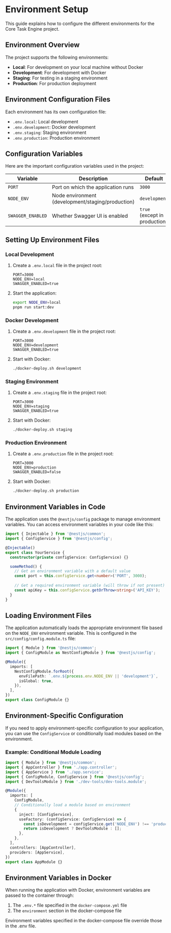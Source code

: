 # Environment Setup

This guide explains how to configure the different environments for the Core Task Engine project.

## Environment Overview

The project supports the following environments:

- **Local**: For development on your local machine without Docker
- **Development**: For development with Docker
- **Staging**: For testing in a staging environment
- **Production**: For production deployment

## Environment Configuration Files

Each environment has its own configuration file:

- `.env.local`: Local development
- `.env.development`: Docker development
- `.env.staging`: Staging environment
- `.env.production`: Production environment

## Configuration Variables

Here are the important configuration variables used in the project:

| Variable | Description | Default |
|----------|-------------|---------|
| `PORT` | Port on which the application runs | `3000` |
| `NODE_ENV` | Node environment (development/staging/production) | `development` |
| `SWAGGER_ENABLED` | Whether Swagger UI is enabled | `true` (except in production) |

## Setting Up Environment Files

### Local Development

1. Create a `.env.local` file in the project root:
   ```env
   PORT=3000
   NODE_ENV=local
   SWAGGER_ENABLED=true
   ```

2. Start the application:
   ```bash
   export NODE_ENV=local
   pnpm run start:dev
   ```

### Docker Development

1. Create a `.env.development` file in the project root:
   ```env
   PORT=3000
   NODE_ENV=development
   SWAGGER_ENABLED=true
   ```

2. Start with Docker:
   ```bash
   ./docker-deploy.sh development
   ```

### Staging Environment

1. Create a `.env.staging` file in the project root:
   ```env
   PORT=3000
   NODE_ENV=staging
   SWAGGER_ENABLED=true
   ```

2. Start with Docker:
   ```bash
   ./docker-deploy.sh staging
   ```

### Production Environment

1. Create a `.env.production` file in the project root:
   ```env
   PORT=3000
   NODE_ENV=production
   SWAGGER_ENABLED=false
   ```

2. Start with Docker:
   ```bash
   ./docker-deploy.sh production
   ```

## Environment Variables in Code

The application uses the `@nestjs/config` package to manage environment variables. You can access environment variables in your code like this:

```typescript
import { Injectable } from '@nestjs/common';
import { ConfigService } from '@nestjs/config';

@Injectable()
export class YourService {
  constructor(private configService: ConfigService) {}

  someMethod() {
    // Get an environment variable with a default value
    const port = this.configService.get<number>('PORT', 3000);
    
    // Get a required environment variable (will throw if not present)
    const apiKey = this.configService.getOrThrow<string>('API_KEY');
  }
}
```

## Loading Environment Files

The application automatically loads the appropriate environment file based on the `NODE_ENV` environment variable. This is configured in the `src/config/config.module.ts` file:

```typescript
import { Module } from '@nestjs/common';
import { ConfigModule as NestConfigModule } from '@nestjs/config';

@Module({
  imports: [
    NestConfigModule.forRoot({
      envFilePath: `.env.${process.env.NODE_ENV || 'development'}`,
      isGlobal: true,
    }),
  ],
})
export class ConfigModule {}
```

## Environment-Specific Configuration

If you need to apply environment-specific configuration to your application, you can use the `ConfigService` or conditionally load modules based on the environment.

### Example: Conditional Module Loading

```typescript
import { Module } from '@nestjs/common';
import { AppController } from './app.controller';
import { AppService } from './app.service';
import { ConfigModule, ConfigService } from '@nestjs/config';
import { DevToolsModule } from './dev-tools/dev-tools.module';

@Module({
  imports: [
    ConfigModule,
    // Conditionally load a module based on environment
    {
      inject: [ConfigService],
      useFactory: (configService: ConfigService) => {
        const isDevelopment = configService.get('NODE_ENV') !== 'production';
        return isDevelopment ? DevToolsModule : [];
      },
    },
  ],
  controllers: [AppController],
  providers: [AppService],
})
export class AppModule {}
```

## Environment Variables in Docker

When running the application with Docker, environment variables are passed to the container through:

1. The `.env.*` file specified in the `docker-compose.yml` file
2. The `environment` section in the docker-compose file

Environment variables specified in the docker-compose file override those in the .env file. 